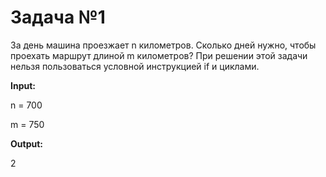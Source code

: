 # Задача №1

За день машина проезжает n километров. Сколько
дней нужно, чтобы проехать маршрут длиной m
километров? При решении этой задачи нельзя
пользоваться условной инструкцией if и циклами.

**Input:**

n = 700

m = 750

**Output:**

2
